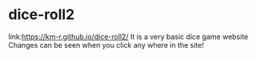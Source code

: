 # dice-roll2
link:https://km-r.github.io/dice-roll2/
It is a very basic dice game website
Changes can be seen when you click any where in the site!
